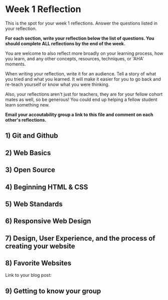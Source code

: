 # Week 1 Reflection

This is the spot for your week 1 reflections.  Answer the questions listed in your reflection.

**For each section, write your reflection below the list of questions.    You should complete ALL reflections by the end of the week.**

You are welcome to also reflect more broadly on your learning process, how you learn, and any other concepts, resources, techniques, or 'AHA' moments.

When writing your reflection, write it for an audience. Tell a story of what you tried and what you learned. It will make it easier for you to go back and re-teach yourself or know what you were thinking.

Also, your reflections aren't just for teachers, they are for your fellow cohort mates as well, so be generous! You could end up helping a fellow student learn something new.

**Email your accoutability group a link to this file and comment on each other's reflections.**

## 1) Git and Github

## 2)  Web Basics

## 3) Open Source

## 4) Beginning HTML & CSS

## 5) Web Standards

## 6) Responsive Web Design

## 7) Design, User Experience, and the process of creating your website

## 8) Favorite Websites

Link to your blog post: 

## 9) Getting to know your group


